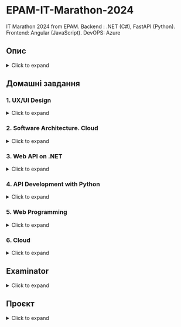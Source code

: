 # EPAM-IT-Marathon-2024
IT Marathon 2024 from EPAM.  Backend : .NET (C#), FastAPI (Python). Frontend: Angular (JavaScript). DevOPS: Azure

## Опис
<details>
  <summary>Click to expand</summary>
  
![зображення](https://github.com/user-attachments/assets/bed21e23-67b9-423b-b1ee-99d3720097fd)

Онлайн-воркшопи заплановані кожного робочого дня з 23.09 по 04.10 (крім 1.10), початок о 17:00, тривалість — приблизно по 2 години. Один день — один напрям. Трансляція та всі записи будуть доступні до перегляду на YouTube. Зберігайте розклад ;) 

✍️ Участь в ІТ-Марафоні передбачає, що після деяких тем у вас будуть домашні завдання. Результати виконання ми будемо збирати через форми опитування. Після аналізу відповідей ми надамо загальні рекомендації в цьому чаті. 

Після прослуховування всіх воркшопів у вас буде дві опції: 

  1️⃣ Закінчення Марафону через реалізацію проєкту (передбачає отримання диплому про успішне проходження на 60 годин).
  
  2️⃣ Закінчення Марафону через успішне складання фінального тесту (передбачає отримання диплому про успішне завершення на 40 годин). 

  🔗 Посилання на ваш проєкт, а також посилання на репозиторій потрібно буде надати через форму тесту — для цього в опитуванні будуть передбачені відповідні питання. Результат технічного тесту буде відправлено вам на пошту одразу після його проходження. Для отримання диплому про завершення треба набрати 60% або вище. Самі дипломи будуть відправлені трохи пізніше. 

 📌 Правила проходження тесту: 
 
  🔹Кількість спроб: ОДНА❗️
  
  🔹Тип питань: Закриті питання з варіантами відповідей (на основі інформації з воркшопів) 
  
  🔹Кількість питань: 25 
  
  🔹Час: 60 хвилин 

 📌 Вимоги до проєкту: 
   
  🔹Унікальне посилання на ваш веб-додаток. 
  
  🔹Унікальне посилання на репозиторій із вихідним кодом. 
  
  🔹Проєкт розміщено у хмарі. 
  
  🔹Тема проєкту відповідає темі марафону. 
  
  🔹Можна використовувати будь-які мови програмування. 

Ми оберемо найкращі проєкти та покажемо їх на фінальній зустрічі, а також на авторів найцікавіших робіт чекають приємні призи від EPAM Campus! 🎁

</details>


## Домашні завдання 

### 1. UX/UI Design
<details>
  <summary>Click to expand</summary>
  
![зображення](https://github.com/user-attachments/assets/eaaff3b0-41ad-4677-883b-fe8de60716da)

#### Завдання
  Створіть сторінку 🐶 тваринки для нашого проєкту. 
  
*Вимоги*: 
- Використовуйте компоненти
- Використовуйте Auto layout 
- Використовуйте існуючі шрифти та кольори, щоб ваш дизайн був консистентним.

🖼 Приклади екранів: [Figma file](https://www.figma.com/design/n3NerFxT8TyGzlosEbbE0e/homework_it_marathon?node-id=0-1&node-type=canvas&t=vzkuVaX8Li0OGC23-0)

#### Рішення:

  [Figma file](https://www.figma.com/design/Vo3844B2pQXppfY6OGp45f/homework_it_marathon-(lexxai)?node-id=0-1&t=93DZnEBqlmfCGQ4s-1)

#### Зворотній зв'язок:
  [![зображення](https://github.com/user-attachments/assets/d2b68d1c-12da-4ab3-b416-785a30760db1)](https://shelled-baker-894.notion.site/homework_feed-11740c272e7380f49115dcde5c264a6f)

  
</details>

### 2. Software Architecture. Cloud
<details>
<summary>Click to expand</summary>

![зображення](https://github.com/user-attachments/assets/572b5c41-cfdc-4afa-8917-f59a9919a9a2)

#### Завдання:

1. Створити та налаштувати Azure-акаунт.
2. Ознайомитися з сервісами:
   
- 📌Azure [Web App](https://azure.microsoft.com/en-us/products/app-service/webhttps://azure.microsoft.com/en-us/products/app-service/web)
- 📌Azure [Storage Account](https://learn.microsoft.com/en-us/azure/storage/common/storage-account-overview)
- 📌Azure [DevOps](https://azure.microsoft.com/en-us/products/devops)
- 📌Azure [Mysql Flexible Server](https://learn.microsoft.com/en-us/azure/mysql/flexible-server/overview) 

#### Рішення:

![зображення](https://github.com/user-attachments/assets/6ee23e24-98ee-4301-b731-acad0ec1291d)
</details>


### 3. Web API on .NET

<details>
<summary>Click to expand</summary>

![зображення](https://github.com/user-attachments/assets/21b1015e-9da6-4854-a6bb-d08201e42c64)

#### Завдання:

Реалізувати REST endpoint отримання оголошень з фільтруванням, сортуванням і посторінковим завантаженням. 
 
В ProposalsController реалізувати метод: 
```csharp
   public async Task<ActionResult<DataPage<ProposalDto>>> GetAllProposals( 
       FromQuery(Name = "$top") int? top, 
       FromQuery(Name = "$skip") int? skip, 
       FromQuery(Name = "$filter") string? filter, 
       FromQuery(Name = "$orderby") string? orderby) 
 ```
Цей метод повинен зчитувати з бази даних оголошення, використовуючи надані параметри: 
- `top` - повертає тільки задану кількість перших записів
- `skip` - пропускає задану кількість записів
- `filter` - фільтрує записи (формат фільтра OData)
- `orderby` - сортує записи (формат сортування OData) 
 
Додатково до цього повинна вираховуватись загальна кількість записів, що проходить фільтр. Це потрібно для вирахування кількості сторінок посторінкового завантаження. 

#### Рішення:
[https://github.com/lexxai/it-marathon-v4-net-workshop](https://github.com/lexxai/it-marathon-v4-net-workshop/tree/dev?tab=readme-ov-file#%D1%80%D0%B5%D0%B0%D0%BB%D1%96%D0%B7%D0%B0%D1%86%D1%96%D1%8F)

![зображення](https://github.com/user-attachments/assets/b426df76-5b7c-468a-902d-d32263fde0da)

#### Зворотній зв'язок:

![зображення](https://github.com/user-attachments/assets/25bb6d59-302e-4039-a0f8-6a3f7eb9344f)


</details>

### 4. API Development with Python
<details>
<summary>Click to expand</summary>
  
![зображення](https://github.com/user-attachments/assets/e20988a5-adf0-44ad-9f36-554b58b5cfb3)

  
#### Завдання:

Сконфігурувати та розробити механізм логування подій для чинного функціоналу авторизації в додатку Pet World. 

Треба зробити так, щоб кожен запит до нашого мікросервісу потрапляв у текстовий файл, а також мав в собі час, який витрачено на виконання запиту.

#### Рішення:

[https://github.com/lexxai/EPAM-2024-petworld-python](https://github.com/lexxai/EPAM-2024-petworld-python?tab=readme-ov-file#homework)

![зображення](https://github.com/user-attachments/assets/5adaaf53-b1e1-47f8-aa24-5160a14f7634)

#### Зворотній зв'язок:
...

</details>


### 5. Web Programming
<details>
<summary>Click to expand</summary>
  
![зображення](https://github.com/user-attachments/assets/f7f44258-fadd-4fe0-9b1d-8cdab8962e4f)
  
#### Завдання:
Реалізувати Login сторінку

#### Рішення:

[https://github.com/lexxai/epam-marathon_v4-frontend_homework](https://github.com/lexxai/epam-marathon_v4-frontend_homework?tab=readme-ov-file#home-work)

![зображення](https://github.com/user-attachments/assets/b9142b0e-244b-45b0-8d70-d5ce7c1f502d)

#### Зворотній зв'язок:
![зображення](https://github.com/user-attachments/assets/8e9aed37-e998-4664-8080-560586d3f500)


</details>


### 6. Cloud
<details>
<summary>Click to expand</summary>

![зображення](https://github.com/user-attachments/assets/0f7d409b-82c5-41b0-826e-da469653cc89)

#### Завдання:

Збираємо усе, дописуємо, піднімаємо проєкт.

#### Рішення:

[Див. проєкт.](https://github.com/lexxai/EPAM-IT-Marathon-2024/edit/main/README.md#%D0%BF%D1%80%D0%BE%D1%94%D0%BA%D1%82)

![зображення](https://github.com/user-attachments/assets/939a7836-ce4f-4bd4-9df6-0a8381d02b8f)

  
</details>

## Examinator
<details>
<summary>Click to expand</summary>

#### Завдання:

На платформі Examinator обовʼязково потрібно вказати коректні дані в опитнику Survey IT Marathon — імʼя та прізвище 🇬🇧 англійською мовою. Саме ця інформація буде вписана в диплом, тож поставтесь до цього пункту відповідально 🫡

📌 Правила проходження тесту:
- Кількість спроб: одна
- Кількість питань: 25
- Закриті питання з варіантами відповідей
- Час: 60 хвилин
- Для отримання диплому достатньо набрати 60% 

#### Рішення:
![зображення](https://github.com/user-attachments/assets/70f93f81-b089-4ade-b681-d83e96995b15)

</details>

## Проєкт
<details>
<summary>Click to expand</summary>
  
#### Завдання:
📌 Вимоги до проєкту:
1. Унікальне посилання на ваш веб-додаток, а також посилання на репозиторій із вихідним кодом. Нагадуємо, для проєкту можна використовувати будь-які мови програмування.
2. Проєкт розміщено у хмарі.
3. Тема проєкту відповідає темі Марафону.

🎁 Ми оберемо найкращі проєкти. І звісно ж, на авторів найкращих робіт чекають приємні подарунки від [EPAM Campus!](https://t.me/epamuniprogua)

#### Рішення:

1. terraform - [https://github.com/lexxai/EPAM-2024-devops/blob/dev/devops/terraform](https://github.com/lexxai/EPAM-2024-devops/blob/dev/devops/terraform/README_HW.md)
![зображення](https://github.com/user-attachments/assets/f427e14f-64d1-4017-af78-5d8776df1ae6)

2. 


</details>

